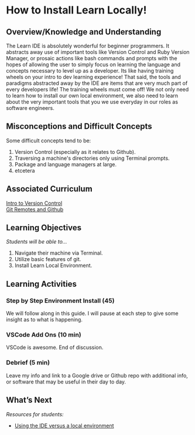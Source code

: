 # How to Install Learn Locally!

## Overview/Knowledge and Understanding
The Learn IDE is absolutely wonderful for beginner programmers. It abstracts away use of important tools like Version Control and Ruby Version Manager, or prosaic actions like bash commands and prompts with the hopes of allowing the user to simply focus on learning the language and concepts necessary to level up as a developer.  Its like having training wheels on your intro to dev learning experience!  That said, the tools and paradigms abstracted away by the IDE are items that are very much part of every developers life!  The training wheels must come off! We not only need to learn how to install our own local environment, we also need to learn about the very important tools that you we use everyday in our roles as software engineers.

## Misconceptions and Difficult Concepts
Some difficult concepts tend to be:
1. Version Control (especially as it relates to Github).
2. Traversing a machine's directories only using Terminal prompts.
3. Package and language managers at large.
4. etcetera

## Associated Curriculum
[Intro to Version Control](https://learn.co/tracks/full-stack-web-development-v6/git-and-github/git/intro-to-version-control)  
[Git Remotes and Github](https://learn.co/tracks/full-stack-web-development-v6/git-and-github/github/git-remotes-and-github-codealong)

## Learning Objectives
*Students will be able to...*
1. Navigate their machine via Terminal.
2. Utilize basic features of git.
3. Install Learn Local Environment.

## Learning Activities
### Step by Step Environment Install (45)
We will follow along in this guide. I will pause at each step to give some insight as to what is happening.

### VSCode Add Ons (10 min)
VSCode is awesome. End of discussion.

### Debrief (5 min)
Leave my info and link to a Google drive or Github repo with additional info, or software that may be useful in their day to day.

## What’s Next
*Resources for students:*
* [Using the IDE versus a local environment](https://help.learn.co/online-immersive-bootcamps/online-web-developer-program-faqs/using-the-ide-versus-a-local-environment)
